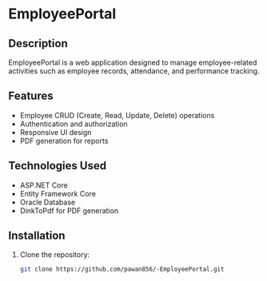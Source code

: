 # EmployeePortal

## Description
EmployeePortal is a web application designed to manage employee-related activities such as employee records, attendance, and performance tracking.

## Features
- Employee CRUD (Create, Read, Update, Delete) operations
- Authentication and authorization
- Responsive UI design
- PDF generation for reports

## Technologies Used
- ASP.NET Core
- Entity Framework Core
- Oracle Database
- DinkToPdf for PDF generation

## Installation
1. Clone the repository:
   ```bash
   git clone https://github.com/pawan856/-EmployeePortal.git
